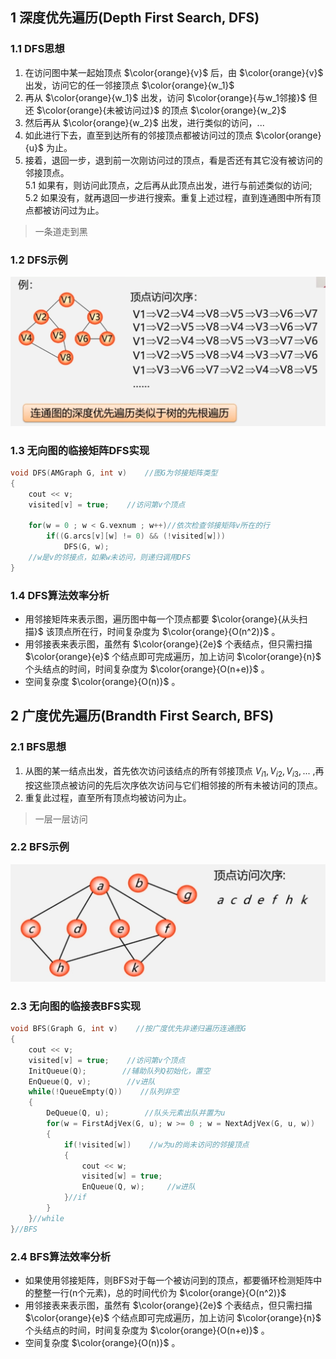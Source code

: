 ## 1 深度优先遍历(Depth First Search, DFS)
### 1.1 DFS思想
1. 在访问图中某一起始顶点 $\color{orange}{v}$ 后，由 $\color{orange}{v}$ 出发，访问它的任一邻接顶点 $\color{orange}{w_1}$  
2. 再从 $\color{orange}{w_1}$ 出发，访问 $\color{orange}{与w_1邻接}$ 但还 $\color{orange}{未被访问过}$ 的顶点 $\color{orange}{w_2}$   
3. 然后再从 $\color{orange}{w_2}$ 出发，进行类似的访问，...   
4. 如此进行下去，直至到达所有的邻接顶点都被访问过的顶点 $\color{orange}{u}$ 为止。  
5. 接着，退回一步，退到前一次刚访问过的顶点，看是否还有其它没有被访问的邻接顶点。  
5.1 如果有，则访问此顶点，之后再从此顶点出发，进行与前述类似的访问;  
5.2 如果没有，就再退回一步进行搜索。重复上述过程，直到连通图中所有顶点都被访问过为止。  
>一条道走到黑

### 1.2 DFS示例
<div><img src = "./images/DFS示例.png"></div>

### 1.3 无向图的临接矩阵DFS实现
```cpp
void DFS(AMGraph G, int v)    //图G为邻接矩阵类型
{
    cout << v;
    visited[v] = true;    //访问第v个顶点

    for(w = 0 ; w < G.vexnum ; w++)//依次检查邻接矩阵v所在的行
        if((G.arcs[v][w] != 0) && (!visited[w]))
            DFS(G, w);
    //w是v的邻接点，如果w未访问，则递归调用DFS
}
```

### 1.4 DFS算法效率分析
- 用邻接矩阵来表示图，遍历图中每一个顶点都要 $\color{orange}{从头扫描}$ 该顶点所在行，时间复杂度为 $\color{orange}{O(n^2)}$ 。 
- 用邻接表来表示图，虽然有 $\color{orange}{2e}$ 个表结点，但只需扫描 $\color{orange}{e}$ 个结点即可完成遍历，加上访问 $\color{orange}{n}$ 个头结点的时间，时间复杂度为 $\color{orange}{O(n+e)}$ 。
- 空间复杂度 $\color{orange}{O(n)}$ 。

## 2 广度优先遍历(Brandth First Search, BFS)
### 2.1 BFS思想
1. 从图的某一结点出发，首先依次访问该结点的所有邻接顶点 $V_{i1},V_{i2},V_{i3},...$ ,再按这些顶点被访问的先后次序依次访问与它们相邻接的所有未被访问的顶点。  
2. 重复此过程，直至所有顶点均被访问为止。
>一层一层访问
>
### 2.2 BFS示例
<div><img src = "./images/BFS示例.png"></div>

### 2.3 无向图的临接表BFS实现
```cpp
void BFS(Graph G, int v)    //按广度优先非递归遍历连通图G
{
    cout << v;
    visited[v] = true;    //访问第v个顶点
    InitQueue(Q);        //辅助队列Q初始化，置空
    EnQueue(Q, v);        //v进队
    while(!QueueEmpty(Q))    //队列非空
    {
        DeQueue(Q, u);        //队头元素出队并置为u
        for(w = FirstAdjVex(G, u); w >= 0 ; w = NextAdjVex(G, u, w))
        {
            if(!visited[w])    //w为u的尚未访问的邻接顶点
            {
                cout << w;
                visited[w] = true;
                EnQueue(Q, w);     //w进队
            }//if
        }
    }//while
}//BFS
```

### 2.4 BFS算法效率分析
- 如果使用邻接矩阵，则BFS对于每一个被访问到的顶点，都要循环检测矩阵中的整整一行(n个元素)，总的时间代价为 $\color{orange}{O(n^2)}$  
- 用邻接表来表示图，虽然有 $\color{orange}{2e}$ 个表结点，但只需扫描 $\color{orange}{e}$ 个结点即可完成遍历，加上访问 $\color{orange}{n}$ 个头结点的时间，时间复杂度为 $\color{orange}{O(n+e)}$ 。
- 空间复杂度 $\color{orange}{O(n)}$ 。 
